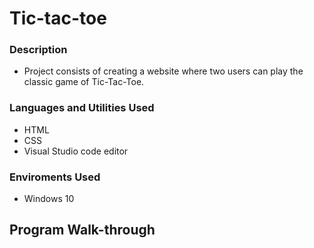 # Tic-tac-toe
### Description
- Project consists of creating a website where two users can play the classic game of Tic-Tac-Toe.
### Languages and Utilities Used
- HTML
- CSS
- Visual Studio code editor
### Enviroments Used
- Windows 10
## Program Walk-through
